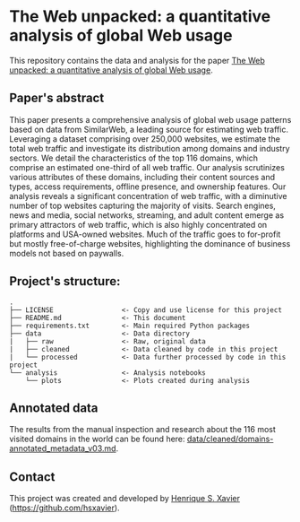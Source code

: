 # The Web unpacked: a quantitative analysis of global Web usage

This repository contains the data and analysis for the paper [The Web unpacked: a quantitative analysis of global Web usage](https://arxiv.org/abs/2404.17095).

## Paper's abstract

This paper presents a comprehensive analysis of global web usage patterns based on data from SimilarWeb, a leading source for estimating web traffic. Leveraging a dataset comprising over 250,000 websites, we estimate the total web traffic and investigate its distribution among domains and industry sectors. We detail the characteristics of the top 116 domains, which comprise an estimated one-third of all web traffic. Our analysis scrutinizes various attributes of these domains, including their content sources and types, access requirements, offline presence, and ownership features. Our analysis reveals a significant concentration of web traffic, with a diminutive number of top websites capturing the majority of visits. Search engines, news and media, social networks, streaming, and adult content emerge as primary attractors of web traffic, which is also highly concentrated on platforms and USA-owned websites. Much of the traffic goes to for-profit but mostly free-of-charge websites, highlighting the dominance of business models not based on paywalls.

## Project's structure:

    .
	├── LICENSE                 <- Copy and use license for this project
    ├── README.md               <- This document
    ├── requirements.txt        <- Main required Python packages
    ├── data                    <- Data directory
    |   ├── raw                 <- Raw, original data
    |   ├── cleaned             <- Data cleaned by code in this project
    |   └── processed           <- Data further processed by code in this project
    └── analysis                <- Analysis notebooks
        └── plots               <- Plots created during analysis
    

## Annotated data

The results from the manual inspection and research about the 116 most visited domains in the world can be found here: 
[data/cleaned/domains-annotated_metadata_v03.md](data/cleaned/domains-annotated_metadata_v03.md).

## Contact

This project was created and developed by [Henrique S. Xavier](http://henriquexavier.net) (<https://github.com/hsxavier>).
